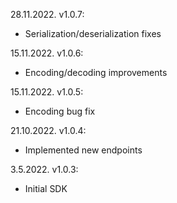 28.11.2022. v1.0.7:
- Serialization/deserialization fixes

15.11.2022. v1.0.6:
- Encoding/decoding improvements

15.11.2022. v1.0.5:
- Encoding bug fix

21.10.2022. v1.0.4:
- Implemented new endpoints

3.5.2022. v1.0.3:
- Initial SDK